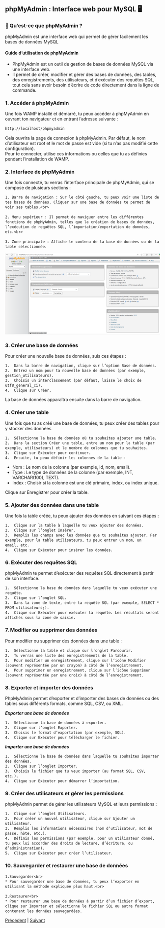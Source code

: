 ## phpMyAdmin : Interface web pour MySQL 🖥️

### 📌 Qu’est-ce que phpMyAdmin ?
phpMyAdmin est une interface web qui permet de gérer facilement les bases de données MySQL

#### Guide d’utilisation de phpMyAdmin<br>

- PhpMyAdmin est un outil de gestion de bases de données MySQL via une interface web.<br>
- Il permet de créer, modifier et gérer des bases de données, des tables, des enregistrements, des utilisateurs, et d’exécuter des requêtes SQL, tout cela sans avoir besoin d’écrire de code directement dans la ligne de commande.<br>

### 1. Accéder à phpMyAdmin<br>
Une fois WAMP installé et démarré, tu peux accéder à phpMyAdmin en ouvrant ton navigateur et en entrant l’adresse suivante :<br>

```bash
http://localhost/phpmyadmin
```
Cela ouvrira la page de connexion à phpMyAdmin. Par défaut, le nom d’utilisateur est root et le mot de passe est vide (si tu n’as pas modifié cette configuration). <br>
Pour te connecter, utilise ces informations ou celles que tu as définies pendant l’installation de WAMP.

### 2. Interface de phpMyAdmin<br>

Une fois connecté, tu verras l’interface principale de phpMyAdmin, qui se compose de plusieurs sections :<br>

    1. Barre de navigation : Sur le côté gauche, tu peux voir une liste de tes bases de données. Cliquer sur une base de données te permet de voir ses tables.<br>

    2. Menu supérieur : Il permet de naviguer entre les différentes fonctions de phpMyAdmin, telles que la création de bases de données, l’exécution de requêtes SQL, l’importation/exportation de données, etc.<br>

    3. Zone principale : Affiche le contenu de la base de données ou de la table sélectionnée.

![Interface PhpMyAdmin](assets/interface-phpmyadmin.png)


### 3. Créer une base de données<br>

Pour créer une nouvelle base de données, suis ces étapes :<br>

	1.	Dans la barre de navigation, clique sur l’option Base de données.
	2.	Entrez un nom pour ta nouvelle base de données (par exemple, gestion_utilisateurs).
	3.	Choisis un interclassement (par défaut, laisse le choix de utf8_general_ci).
	4.	Clique sur Créer.

La base de données apparaîtra ensuite dans la barre de navigation.<br>

### 4. Créer une table<br>

Une fois que tu as créé une base de données, tu peux créer des tables pour y stocker des données.<br>

	1.	Sélectionne la base de données où tu souhaites ajouter une table.
	2.	Dans la section Créer une table, entre un nom pour la table (par exemple, utilisateurs) et le nombre de colonnes que tu souhaites.
	3.	Clique sur Exécuter pour continuer.
	4.	Ensuite, tu peux définir les colonnes de la table :
    
* Nom : Le nom de la colonne (par exemple, id, nom, email).
* Type : Le type de données de la colonne (par exemple, INT, VARCHAR(100), TEXT).
* Index : Choisir si la colonne est une clé primaire, index, ou index unique.

Clique sur Enregistrer pour créer la table.<br>

### 5. Ajouter des données dans une table<br>

Une fois la table créée, tu peux ajouter des données en suivant ces étapes :<br>

	1.	Clique sur la table à laquelle tu veux ajouter des données.
	2.	Clique sur l’onglet Insérer.
	3.	Remplis les champs avec les données que tu souhaites ajouter. Par exemple, pour la table utilisateurs, tu peux entrer un nom, un     email, etc.
	4.	Clique sur Exécuter pour insérer les données.

### 6. Exécuter des requêtes SQL<br>

phpMyAdmin te permet d’exécuter des requêtes SQL directement à partir de son interface.<br>

	1.	Sélectionne la base de données dans laquelle tu veux exécuter une requête.
	2.	Clique sur l’onglet SQL.
	3.	Dans la zone de texte, entre ta requête SQL (par exemple, SELECT * FROM utilisateurs;).
	4.	Clique sur Exécuter pour exécuter la requête. Les résultats seront affichés sous la zone de saisie.

### 7. Modifier ou supprimer des données<br>

Pour modifier ou supprimer des données dans une table :<br>

	1.	Sélectionne la table et clique sur l’onglet Parcourir.
	2.	Tu verras une liste des enregistrements de la table.
	3.	Pour modifier un enregistrement, clique sur l’icône Modifier (souvent représentée par un crayon) à côté de l’enregistrement.
	4.	Pour supprimer un enregistrement, clique sur l’icône Supprimer (souvent représentée par une croix) à côté de l’enregistrement.

### 8. Exporter et importer des données<br>

PhpMyAdmin permet d’exporter et d’importer des bases de données ou des tables sous différents formats, comme SQL, CSV, ou XML.<br>

***Exporter une base de données***<br>

	1.	Sélectionne la base de données à exporter.
	2.	Clique sur l’onglet Exporter.
	3.	Choisis le format d’exportation (par exemple, SQL).
	4.	Clique sur Exécuter pour télécharger le fichier.

***Importer une base de données***<br>

	1.	Sélectionne la base de données dans laquelle tu souhaites importer des données.
	2.	Clique sur l’onglet Importer.
	3.	Choisis le fichier que tu veux importer (au format SQL, CSV, etc.).
	4.	Clique sur Exécuter pour démarrer l’importation.

### 9. Créer des utilisateurs et gérer les permissions<br>

phpMyAdmin permet de gérer les utilisateurs MySQL et leurs permissions :<br>

	1.	Clique sur l’onglet Utilisateurs.
	2.	Pour créer un nouvel utilisateur, clique sur Ajouter un utilisateur.
	3.	Remplis les informations nécessaires (nom d’utilisateur, mot de passe, hôte, etc.).
	4.	Définis les permissions (par exemple, pour un utilisateur donné, tu peux lui accorder des droits de lecture, d’écriture, ou d’administration).
	5.	Clique sur Exécuter pour créer l’utilisateur.

### 10. Sauvegarder et restaurer une base de données<br>

    1.Sauvegarder<br>
    * Pour sauvegarder une base de données, tu peux l’exporter en utilisant la méthode expliquée plus haut.<br>

    2.Restaurer<br>
    * Pour restaurer une base de données à partir d’un fichier d’export, clique sur Importer et sélectionne le fichier SQL ou autre format contenant les données sauvegardées.

[Précédent](installation-wamp.md) | [Suivant](bases-de-donnees.md)<br>


